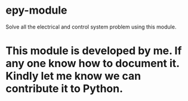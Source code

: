 # epy-module
Solve all the electrical and control system problem using this module.


# This module is developed by me. If any one know how to document it. Kindly let me know we can contribute it to Python.
